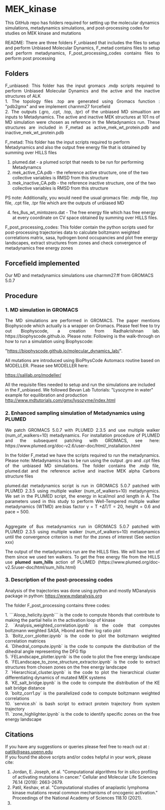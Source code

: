 # MEK_kinase
This GitHub repo has folders required for setting up the molecular dynamics simulations, metadynamics simulations, and  post-processing codes for studies on MEK kinase and mutations


<p align="justify">
README:  There are three folders F_unbiased that includes the files to setup and perform Unbiased Molecular Dynamics, F_metad contains files to setup and perform metadynamics, F_post_processing_codes contains files to perform post processing <br />
</p>

## Folders
<p align="justify">
F_unbiased: This folder has the input gromacs .mdp scripts required to perform Unbiased Molecular Dynamics and the active and the inactive structures of ALK <br />
1. The topology files .top are generated using Gromacs function : "pdb2gmx" and we implement charmm27 forcefield <br />
2. The outputs (.gro, .cpt, .top, .tpr) of the unbiased MD simualtion are inputs to Metadynamics. The active and inactive MEK structures at 101 ns of MD simulation were chosen as reference in the Metadynamics run. These structures are included in F_metad as  active_mek_wt_protein.pdb and  inactive_mek_wt_protein.pdb <br />

F_metad: This folder has the input scripts required to perform Metadynamics and also the output free energy file that is obtained by summing over HILLS files <br />
1. plumed.dat - a plumed script that needs to be run for performing Metadynamcs <br />
2. mek_active_CA.pdb - the reference active structure, one of the two collective variables is RMSD from this structure <br />
3. mek_inactive_CA.pdb - the reference inactive structure, one of the two collective variables is RMSD from this structure <br />

PS note: Additionally, you would need the usual gromacs file:  .mdp file, .top file, .cpt file, .tpr file which are the outputs of unbiased MD <br />


4. fes_8us_wt_mintozero.dat - The free energy file which has free energy at every coordinate on CV space obtained by summing over HILLS files. <br />

F_post_processing_codes: This folder contain the python scripts used for post-processing trajectories data to calculate boltzmann weighted correlations matrix, sasa, hydrogen bond occupancies and plot free energy landscapes, extract structures from zones and check convergence of metadynamics free energy zones  </br> 

</p>

## Forcefield implemented

Our MD and metadynamics simulations use charmm27.ff from GROMACS 5.0.7

## Procedure
### 1. MD simulation in GROMACS <br />
<p align="justify">
The MD simulations are performed in GROMACS. The paper mentions Biophyscode which actually is a wrapper on Gromacs. Please feel free to try out Biophyscode, a creation from Radhakrishnan lab. https://biophyscode.github.io. Please note: Following is the walk-through on how to  run a simulation using Biophyscode:

"https://biophyscode.github.io/molecular_dynamics_lab/". <br />

All mutations are introduced using BioPhysCode Automacs routine based on MODELLER. Please see MODELLER here: <br />

https://salilab.org/modeller/ <br />



All the requisite files needed to setup and run the simulations are  included in the F_unbiased. We followed Bevan Lab Tutorials: "Lysozyme in water" example for equilibration and production <br />
http://www.mdtutorials.com/gmx/lysozyme/index.html
</p>

### 2. Enhanced sampling simulation of Metadynamics using PLUMED <br />
<p align="justify">
We patch GROMACS 5.0.7 with PLUMED 2.3.5 and use multiple walker (num_of_walkers=10) metadynamics. For installation procedure of PLUMED and the subsequent patching with GROMACS, see here: https://www.plumed.org/doc-v2.6/user-doc/html/_installation.html <br />
</p>

<p align="justify">
In the folder F_metad we have the scripts required to run the metadynamics. Please note: Metadynamics has to be run using the output .gro and .cpt files of the unbiased MD  simulations. The folder contains the .mdp file, plumed.dat and the reference active and inactive MEK alpha Carbons structure files <br />
</p>

<p align="justify">
plumed.dat metadynamics script is run in GROMACS 5.0.7 patched with PLUMED 2.3.5 using multiple walker (num_of_walkers=10) metadynamics. We set in the PLUMED script, the energy in kcal/mol and length in Å. The parameters used in this study to perform Well-Tempered multiple walker metadynamics (WTMD) are:bias factor γ = T +∆T/T = 20, height = 0.6 and pace = 500. <br />
<br />
</p>

<p align="justify">
Aggregate of 8us metadynamics run in GROMACS 5.0.7 patched with PLUMED 2.3.5 using multiple walker (num_of_walkers=10) metadynamics until the convergence criterion is met for the zones of interest (See section xxx) <br />
</p>

<p align="justify">
The output of the metadynamics run are the HILLS files. We will have ten of them since we used ten walkers. To get the free energy file from the HILLS use <b>plumed sum_hills</b> action of PLUMED (https://www.plumed.org/doc-v2.5/user-doc/html/sum_hills.html) <br />
</p>

### 3. Description of the post-processing codes <br />

Analysis of the trajectories was done using python and mostly MDanalysis package in python: https://www.mdanalysis.org  <br />

 The folder F_post_processing contains three codes: <br />
 <p align="justify">
 1. ```Aloop_helicity.ipynb``` is the code to compute hbonds that contribute to making the partial helix in the activation loop of kinase <br />
 2. `Analysis_weighted_correlation.ipynb` is the code that computes boltzmann weighted SASA, Hbond and their log ratio plot  <br />
 3. `Boltz_corr_plotter.ipynb` is the code to plot the boltzmann weighted correlation matrices  <br />
 4. `Dihedral_compute.ipynb` is the code to compute the distribution of the dihedral angle representing the DFG flip  <br />
 5. `FELandscape_plotter.ipynb` is the code to plot the free energy landscape  <br />
 6. `FELandscape_to_zone_structure_extractor.ipynb` is the code to extract structures from chosen zones on the free energy landscape   <br />
 7. `Hierarchical_cluster.ipynb` is the code to plot the hierarchical cluster differentiating dynamics of mutated MEK systems  <br />
 8. `KE_salt_bridge.ipynb` is the code to compute the distribution of the KE salt bridge distance  <br />
 9. `boltz_corr1.py` is the parallelized code to compute boltzmann weighted correlations  <br />
 10. `service.sh` is bash script to extract protein trajectory from system trajectory  <br />
 11. `zone_highlighter.ipynb` is the code to identify specific zones on the free energy landscape  <br />
</p>

## Citations

If you have any suggestions or queries please feel free to reach out at : patilk@seas.upenn.edu  <br />
If you found the above scripts and/or codes helpful in your work, please cite: <br />
1. Jordan, E. Joseph, et al. "Computational algorithms for in silico profiling of activating mutations in cancer." Cellular and Molecular Life Sciences 76.14 (2019): 2663-2679.
2. Patil, Keshav, et al. "Computational studies of anaplastic lymphoma kinase mutations reveal common mechanisms of oncogenic activation." Proceedings of the National Academy of Sciences 118.10 (2021).
3.
</p>
